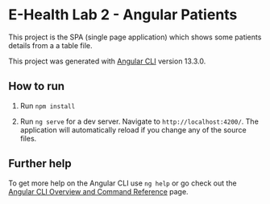 # E-Health Lab 2 - Angular Patients

This project is the SPA (single page application) which shows some patients details from a a table file.
 
This project was generated with [Angular CLI](https://github.com/angular/angular-cli) version 13.3.0.

## How to run

1. Run `npm install`

2. Run `ng serve` for a dev server. Navigate to `http://localhost:4200/`. The application will automatically reload if you change any of the source files.

## Further help

To get more help on the Angular CLI use `ng help` or go check out the [Angular CLI Overview and Command Reference](https://angular.io/cli) page.
